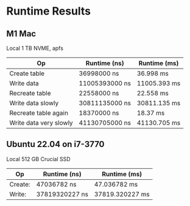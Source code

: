 # Runtime Results

## M1 Mac

Local 1 TB NVME, apfs

| Op                     | Runtime (ns)   | Runtime (ms) |
|------------------------|----------------|--------------|
| Create table           | 36998000 ns    | 36.998 ms    |
| Write data             | 11005393000 ns | 11005.393 ms |
| Recreate table         | 22558000 ns    | 22.558 ms    |
| Write data slowly      | 30811135000 ns | 30811.135 ms |
| Recreate table again   | 18370000 ns    | 18.37 ms     |
| Write data very slowly | 41130705000 ns | 41130.705 ms |

## Ubuntu 22.04 on i7-3770

Local 512 GB Crucial SSD

| Op      | Runtime (ns)   | Runtime (ms)    |
|---------|----------------|-----------------|
| Create: | 47036782 ns    | 47.036782 ms    |
| Write:  | 37819320227 ns | 37819.320227 ms |
